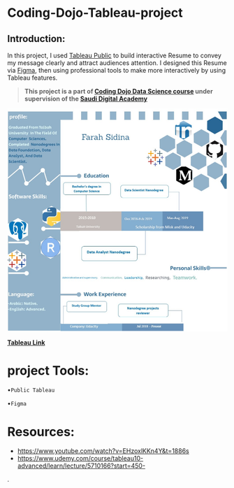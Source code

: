 # Coding-Dojo-Tableau-project

## Introduction:

In this project, I used [Tableau Public](https://public.tableau.com/en-us/s/
) to build interactive Resume to convey my message clearly and attract audiences attention.
I designed this Resume via [Figma](https://www.figma.com/), then using professional tools to make more interactively by using Tableau features.

> **This project is a part of [Coding Dojo Data Science course](http://learn.codingdojo.com/m/196/6244/46875) under supervision of the [Saudi Digital Academy](https://sda.edu.sa/ar/hemam)**


[![resume](resume.jpg)](https://public.tableau.com/profile/farah.hamad.s#!/vizhome/resume_16070876370150/Resume)







[**Tableau Link**](https://public.tableau.com/profile/farah.hamad.s#!/vizhome/resume_16070876370150/Resume)




# project Tools:
•``Public Tableau``

•``Figma`` 

# Resources:
- https://www.youtube.com/watch?v=EHzoxlKKn4Y&t=1886s
- https://www.udemy.com/course/tableau10-advanced/learn/lecture/5710166?start=450-



.
